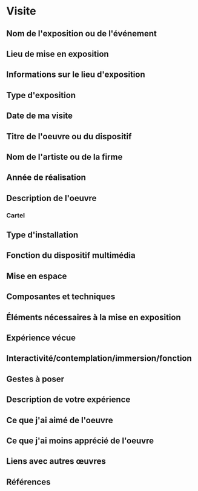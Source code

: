 # Visite

## Nom de l'exposition ou de l'événement

## Lieu de mise en exposition

## Informations sur le lieu d'exposition

## Type d'exposition

## Date de ma visite

## Titre de l'oeuvre ou du dispositif

## Nom de l'artiste ou de la firme

## Année de réalisation

## Description de l'oeuvre

### Cartel

## Type d'installation

## Fonction du dispositif multimédia

## Mise en espace

## Composantes et techniques

## Éléments nécessaires à la mise en exposition

## Expérience vécue

## Interactivité/contemplation/immersion/fonction

## Gestes à poser

## Description de votre expérience

## Ce que j'ai aimé de l'oeuvre

## Ce que j'ai moins apprécié de l'oeuvre

## Liens avec autres œuvres

## Références
